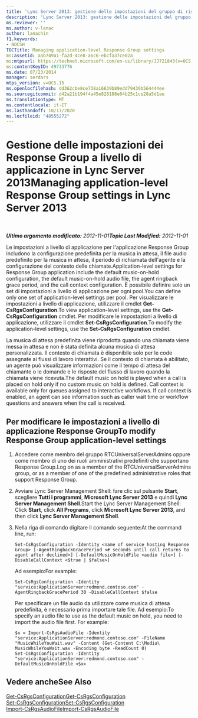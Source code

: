 ```yaml
---
title: 'Lync Server 2013: gestione delle impostazioni del gruppo di risposta a livello di applicazione'
description: 'Lync Server 2013: gestione delle impostazioni del gruppo di risposta a livello di applicazione.'
ms.reviewer: ''
ms.author: v-lanac
author: lanachin
f1.keywords:
- NOCSH
TOCTitle: Managing application-level Response Group settings
ms:assetid: aab749a1-fa2d-4ce8-a6c6-ebcfa37ce02a
ms:mtpsurl: https://technet.microsoft.com/en-us/library/JJ721843(v=OCS.15)
ms:contentKeyID: 49733776
ms.date: 07/23/2014
manager: serdars
mtps_version: v=OCS.15
ms.openlocfilehash: dd362cbe8ce738a16639b89edd79439b564444ee
ms.sourcegitcommit: d42a21b194f4a45e828188e04b25c1ce28a5d1ae
ms.translationtype: MT
ms.contentlocale: it-IT
ms.lasthandoff: 10/17/2020
ms.locfileid: "48555272"
---
```

# <a name="managing-application-level-response-group-settings-in-lync-server-2013"></a><span data-ttu-id="ef9c6-103">Gestione delle impostazioni dei Response Group a livello di applicazione in Lync Server 2013</span><span class="sxs-lookup"><span data-stu-id="ef9c6-103">Managing application-level Response Group settings in Lync Server 2013</span></span>

<div data-xmlns="http://www.w3.org/1999/xhtml">

<div class="topic" data-xmlns="http://www.w3.org/1999/xhtml" data-msxsl="urn:schemas-microsoft-com:xslt" data-cs="https://msdn.microsoft.com/">

<div data-asp="https://msdn2.microsoft.com/asp">



</div>

<div id="mainSection">

<div id="mainBody">

<span> </span>

<span data-ttu-id="ef9c6-104">_**Ultimo argomento modificato:** 2012-11-01_</span><span class="sxs-lookup"><span data-stu-id="ef9c6-104">_**Topic Last Modified:** 2012-11-01_</span></span>

<span data-ttu-id="ef9c6-105">Le impostazioni a livello di applicazione per l'applicazione Response Group includono la configurazione predefinita per la musica in attesa, il file audio predefinito per la musica in attesa, il periodo di richiamata dell'agente e la configurazione del contesto delle chiamate.</span><span class="sxs-lookup"><span data-stu-id="ef9c6-105">Application-level settings for Response Group application include the default music-on-hold configuration, the default music-on-hold audio file, the agent ringback grace period, and the call context configuration.</span></span> <span data-ttu-id="ef9c6-106">È possibile definire solo un set di impostazioni a livello di applicazione per ogni pool.</span><span class="sxs-lookup"><span data-stu-id="ef9c6-106">You can define only one set of application-level settings per pool.</span></span> <span data-ttu-id="ef9c6-107">Per visualizzare le impostazioni a livello di applicazione, utilizzare il cmdlet **Get-CsRgsConfiguration**.</span><span class="sxs-lookup"><span data-stu-id="ef9c6-107">To view application-level settings, use the **Get-CsRgsConfiguration** cmdlet.</span></span> <span data-ttu-id="ef9c6-108">Per modificare le impostazioni a livello di applicazione, utilizzare il cmdlet **Set-CsRgsConfiguration**.</span><span class="sxs-lookup"><span data-stu-id="ef9c6-108">To modify the application-level settings, use the **Set-CsRgsConfiguration** cmdlet.</span></span>

<span data-ttu-id="ef9c6-p102">La musica di attesa predefinita viene riprodotta quando una chiamata viene messa in attesa e non è stata definita alcuna musica di attesa personalizzata. Il contesto di chiamata è disponibile solo per le code assegnate ai flussi di lavoro interattivi. Se il contesto di chiamata è abilitato, un agente può visualizzare informazioni come il tempo di attesa del chiamante o le domande e le risposte del flusso di lavoro quando la chiamata viene ricevuta.</span><span class="sxs-lookup"><span data-stu-id="ef9c6-p102">The default music on hold is played when a call is placed on hold only if no custom music on hold is defined. Call context is available only for queues assigned to interactive workflows. If call context is enabled, an agent can see information such as caller wait time or workflow questions and answers when the call is received.</span></span>

<div>

## <a name="to-modify-response-group-application-level-settings"></a><span data-ttu-id="ef9c6-112">Per modificare le impostazioni a livello di applicazione Response Group</span><span class="sxs-lookup"><span data-stu-id="ef9c6-112">To modify Response Group application-level settings</span></span>

1.  <span data-ttu-id="ef9c6-113">Accedere come membro del gruppo RTCUniversalServerAdmins oppure come membro di uno dei ruoli amministrativi predefiniti che supportano Response Group.</span><span class="sxs-lookup"><span data-stu-id="ef9c6-113">Log on as a member of the RTCUniversalServerAdmins group, or as a member of one of the predefined administrative roles that support Response Group.</span></span>

2.  <span data-ttu-id="ef9c6-114">Avviare Lync Server Management Shell: fare clic sul pulsante **Start**, scegliere **Tutti i programmi**, **Microsoft Lync Server 2013** e quindi **Lync Server Management Shell**.</span><span class="sxs-lookup"><span data-stu-id="ef9c6-114">Start the Lync Server Management Shell: Click **Start**, click **All Programs**, click **Microsoft Lync Server 2013**, and then click **Lync Server Management Shell**.</span></span>

3.  <span data-ttu-id="ef9c6-115">Nella riga di comando digitare il comando seguente:</span><span class="sxs-lookup"><span data-stu-id="ef9c6-115">At the command line, run:</span></span>
    
        Set-CsRgsConfiguration -Identity <name of service hosting Response Group> [-AgentRingbackGracePeriod <# seconds until call returns to agent after declined>] [-DefaultMusicOnHoldFile <audio file>] [-DisableCallContext <$true | $false>]
    
    <span data-ttu-id="ef9c6-116">Ad esempio:</span><span class="sxs-lookup"><span data-stu-id="ef9c6-116">For example:</span></span>
    
        Set-CsRgsConfiguration -Identity "service:ApplicationServer:redmond.contoso.com" -AgentRingbackGracePeriod 30 -DisableCallContext $false
    
    <span data-ttu-id="ef9c6-p103">Per specificare un file audio da utilizzare come musica di attesa predefinita, è necessario prima importare tale file. Ad esempio:</span><span class="sxs-lookup"><span data-stu-id="ef9c6-p103">To specify an audio file to use as the default music on hold, you need to import the audio file first. For example:</span></span>
    
        $x = Import-CsRgsAudioFile -Identity "service:ApplicationServer:redmond.contoso.com" -FileName "MusicWhileYouWait.wav" -Content (Get-Content C:\Media\ MusicWhileYouWait.wav -Encoding byte -ReadCount 0)
        Set-CsRgsConfiguration -Identity "service:ApplicationServer:redmond.contoso.com" -DefaultMusicOnHoldFile <$x>

</div>

<div>

## <a name="see-also"></a><span data-ttu-id="ef9c6-119">Vedere anche</span><span class="sxs-lookup"><span data-stu-id="ef9c6-119">See Also</span></span>


[<span data-ttu-id="ef9c6-120">Get-CsRgsConfiguration</span><span class="sxs-lookup"><span data-stu-id="ef9c6-120">Get-CsRgsConfiguration</span></span>](https://docs.microsoft.com/powershell/module/skype/Get-CsRgsConfiguration)  
[<span data-ttu-id="ef9c6-121">Set-CsRgsConfiguration</span><span class="sxs-lookup"><span data-stu-id="ef9c6-121">Set-CsRgsConfiguration</span></span>](https://docs.microsoft.com/powershell/module/skype/Set-CsRgsConfiguration)  
[<span data-ttu-id="ef9c6-122">Import-CsRgsAudioFile</span><span class="sxs-lookup"><span data-stu-id="ef9c6-122">Import-CsRgsAudioFile</span></span>](https://docs.microsoft.com/powershell/module/skype/Import-CsRgsAudioFile)  
  

</div>

</div>

<span> </span>

</div>

</div>

</div>

